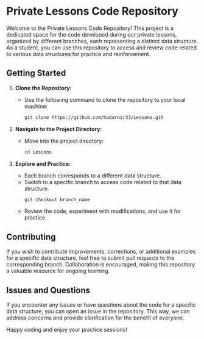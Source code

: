 # Private Lessons Code Repository

Welcome to the Private Lessons Code Repository! This project is a dedicated space for the code developed during our private lessons, organized by different branches, each representing a distinct data structure. As a student, you can use this repository to access and review code related to various data structures for practice and reinforcement.

## Getting Started

1. **Clone the Repository:**
   - Use the following command to clone the repository to your local machine:
     ```bash
     git clone https://github.com/hadarnir33/Lessons.git
     ```

2. **Navigate to the Project Directory:**
   - Move into the project directory:
     ```bash
     cd Lessons
     ```

3. **Explore and Practice:**
   - Each branch corresponds to a different data structure.
   - Switch to a specific branch to access code related to that data structure:
     ```bash
     git checkout branch_name
     ```
   - Review the code, experiment with modifications, and use it for practice.

## Contributing

If you wish to contribute improvements, corrections, or additional examples for a specific data structure, feel free to submit pull requests to the corresponding branch. Collaboration is encouraged, making this repository a valuable resource for ongoing learning.

## Issues and Questions

If you encounter any issues or have questions about the code for a specific data structure, you can open an issue in the repository. This way, we can address concerns and provide clarification for the benefit of everyone.

Happy coding and enjoy your practice sessions!
